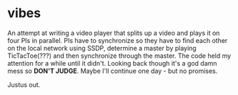 # vibes

An attempt at writing a video player that splits up a video and plays it on four PIs in parallel. PIs have to synchronize so they have to find each other on the local network using SSDP, determine a master by playing TicTacToe(???) and then synchronize through the master.
The code held my attention for a while until it didn't. Looking back though it's a god damn mess so **DON'T JUDGE**.
Maybe I'll continue one day - but no promises.

Justus out.
